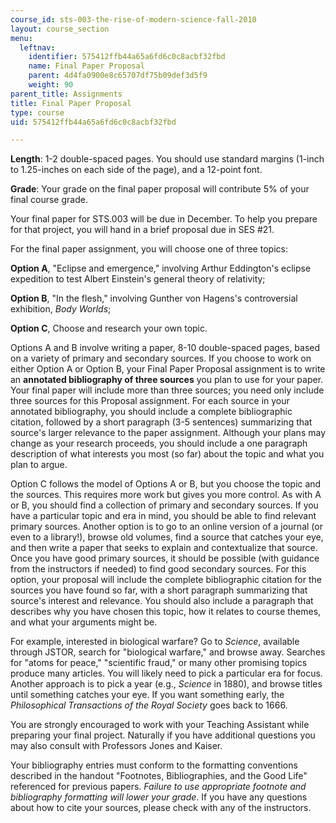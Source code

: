 ```yaml
---
course_id: sts-003-the-rise-of-modern-science-fall-2010
layout: course_section
menu:
  leftnav:
    identifier: 575412ffb44a65a6fd6c0c8acbf32fbd
    name: Final Paper Proposal
    parent: 4d4fa0900e8c65707df75b09def3d5f9
    weight: 90
parent_title: Assignments
title: Final Paper Proposal
type: course
uid: 575412ffb44a65a6fd6c0c8acbf32fbd

---
```


**Length**: 1-2 double-spaced pages. You should use standard margins (1-inch to 1.25-inches on each side of the page), and a 12-point font.

**Grade**: Your grade on the final paper proposal will contribute 5% of your final course grade.

Your final paper for STS.003 will be due in December. To help you prepare for that project, you will hand in a brief proposal due in SES #21.

For the final paper assignment, you will choose one of three topics:

**Option A**, "Eclipse and emergence," involving Arthur Eddington's eclipse expedition to test Albert Einstein's general theory of relativity;

**Option B**, "In the flesh," involving Gunther von Hagens's controversial exhibition, _Body Worlds_;

**Option C**, Choose and research your own topic.

Options A and B involve writing a paper, 8-10 double-spaced pages, based on a variety of primary and secondary sources. If you choose to work on either Option A or Option B, your Final Paper Proposal assignment is to write an **annotated bibliography of three sources** you plan to use for your paper. Your final paper will include more than three sources; you need only include three sources for this Proposal assignment. For each source in your annotated bibliography, you should include a complete bibliographic citation, followed by a short paragraph (3-5 sentences) summarizing that source's larger relevance to the paper assignment. Although your plans may change as your research proceeds, you should include a one paragraph description of what interests you most (so far) about the topic and what you plan to argue.

Option C follows the model of Options A or B, but you choose the topic and the sources. This requires more work but gives you more control. As with A or B, you should find a collection of primary and secondary sources. If you have a particular topic and era in mind, you should be able to find relevant primary sources. Another option is to go to an online version of a journal (or even to a library!), browse old volumes, find a source that catches your eye, and then write a paper that seeks to explain and contextualize that source. Once you have good primary sources, it should be possible (with guidance from the instructors if needed) to find good secondary sources. For this option, your proposal will include the complete bibliographic citation for the sources you have found so far, with a short paragraph summarizing that source's interest and relevance. You should also include a paragraph that describes why you have chosen this topic, how it relates to course themes, and what your arguments might be.

For example, interested in biological warfare? Go to _Science_, available through JSTOR, search for "biological warfare," and browse away. Searches for "atoms for peace," "scientific fraud," or many other promising topics produce many articles. You will likely need to pick a particular era for focus. Another approach is to pick a year (e.g., _Science_ in 1880), and browse titles until something catches your eye. If you want something early, the _Philosophical Transactions of the Royal Society_ goes back to 1666.

You are strongly encouraged to work with your Teaching Assistant while preparing your final project. Naturally if you have additional questions you may also consult with Professors Jones and Kaiser.

Your bibliography entries must conform to the formatting conventions described in the handout "Footnotes, Bibliographies, and the Good Life" referenced for previous papers. _Failure to use appropriate footnote and bibliography formatting will lower your grade_. If you have any questions about how to cite your sources, please check with any of the instructors.